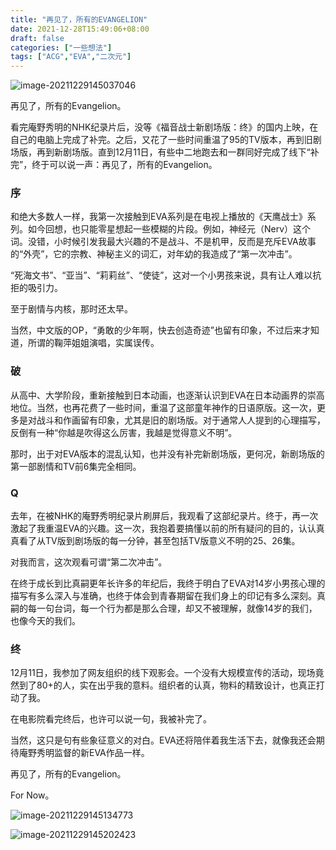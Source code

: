 ```yaml
---
title: "再见了，所有的EVANGELION"
date: 2021-12-28T15:49:06+08:00
draft: false
categories: ["一些想法"]
tags: ["ACG","EVA","二次元"]
---
```


![image-20211229145037046](https://tva1.sinaimg.cn/large/008i3skNgy1gxupfqtgimj30rq0o040k.jpg)

再见了，所有的Evangelion。



看完庵野秀明的NHK纪录片后，没等《福音战士新剧场版：终》的国内上映，在自己的电脑上完成了补完。之后，又花了一些时间重温了95的TV版本，再到旧剧场版，再到新剧场版。直到12月11日，有些中二地跑去和一群同好完成了线下“补完”，终于可以说一声：再见了，所有的Evangelion。

### 序



和绝大多数人一样，我第一次接触到EVA系列是在电视上播放的《天鹰战士》系列。如今回想，也只能零星想起一些模糊的片段。例如，神经元（Nerv）这个词。没错，小时候引发我最大兴趣的不是战斗、不是机甲，反而是充斥EVA故事的“外壳”，它的宗教、神秘主义的词汇，对年幼的我造成了“第一次冲击”。

“死海文书”、“亚当”、“莉莉丝”、“使徒”，这对一个小男孩来说，具有让人难以抗拒的吸引力。

至于剧情与内核，那时还太早。

当然，中文版的OP，“勇敢的少年啊，快去创造奇迹”也留有印象，不过后来才知道，所谓的鞠萍姐姐演唱，实属误传。



### 破



从高中、大学阶段，重新接触到日本动画，也逐渐认识到EVA在日本动画界的崇高地位。当然，也再花费了一些时间，重温了这部童年神作的日语原版。这一次，更多是对战斗和作画留有印象，尤其是旧的剧场版。对于通常人人提到的心理描写，反倒有一种“你越是吹得这么厉害，我越是觉得意义不明”。



那时，出于对EVA版本的混乱认知，也并没有补完新剧场版，更何况，新剧场版的第一部剧情和TV前6集完全相同。



### Q



去年，在被NHK的庵野秀明纪录片刷屏后，我观看了这部纪录片。终于，再一次激起了我重温EVA的兴趣。这一次，我抱着要搞懂以前的所有疑问的目的，认认真真看了从TV版到剧场版的每一分钟，甚至包括TV版意义不明的25、26集。

对我而言，这次观看可谓“第二次冲击”。

在终于成长到比真嗣更年长许多的年纪后，我终于明白了EVA对14岁小男孩心理的描写有多么深入与准确，也终于体会到青春期留在我们身上的印记有多么深刻。真嗣的每一句台词，每一个行为都是那么合理，却又不被理解，就像14岁的我们，也像今天的我们。



### 终



12月11日，我参加了网友组织的线下观影会。一个没有大规模宣传的活动，现场竟然到了80+的人，实在出乎我的意料。组织者的认真，物料的精致设计，也真正打动了我。

在电影院看完终后，也许可以说一句，我被补完了。

当然，这只是句有些象征意义的对白。EVA还将陪伴着我生活下去，就像我还会期待庵野秀明监督的新EVA作品一样。

再见了，所有的Evangelion。

For Now。



![image-20211229145134773](https://tva1.sinaimg.cn/large/008i3skNgy1gxupgp9hpmj316v0u0akc.jpg)



![image-20211229145202423](https://tva1.sinaimg.cn/large/008i3skNgy1gxuph6oah1j31920u0n5p.jpg)

